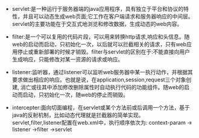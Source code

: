 - servlet:是一种运行于服务器端的java应用程序，具有独立于平台和协议的特性，并且可以动态生成web页面;它工作在客户端请求和服务器响应的中间层。servlet的主要功能在于交互式地浏览和修改数据，生成动态的web内容。


- filter:是一个可以复用的代码片段，可以用来转换http请求,响应和头信息。随web的启动而启动，只初始化一次，以后就可以拦截相关的请求，只有web应用停止或重新部署的时候才销毁。filter与servlet的区别在于:不能直接向用户生成响应，只能修改对某一资源的请求或响应。


- listener:监听器，通过listener可以监听web服务器中某一执行动作，并根据其要求做出相应的响应。也就是说，在application,session,request三个对象创建, 消亡或往其中添加修改删除属性时自动执行代码的功能组件。随web的启动而启动，只初始化一次，随web的停止而销毁。


- intercepter:面向切面编程，在servlet或某个方法前或后调用一个方法，基于java的反射机制，比如动态代理就是拦截器的简单实现。
servlet,filter,listener配置在web.xml中，执行顺序依次为: context-param -> listener ->filter ->servlet
